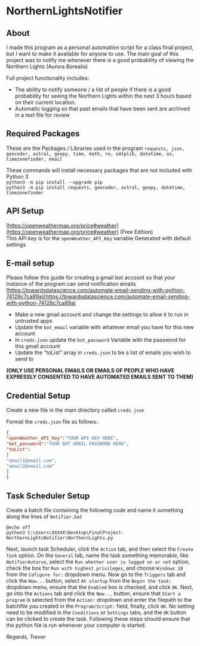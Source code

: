# NorthernLightsNotifier

## About
I made this program as a personal automation script for a class final project, but I want to make it available for anyone to use.
The main goal of this project was to notify me whenever there is a good probability of viewing the Northern Lights (Aurora Borealis)

Full project functionality includes:
 - The ability to notify someone / a list of people if there is a good probability for seeing the Northern Lights within the next 3 hours based on their current location.
 - Automatic logging so that past emails that have been sent are archived in a text file for review

## **Required Packages**
These are the Packages / Libraries used in the program
```requests, json, geocoder, astral, geopy, time, math, re, smtplib, datetime, os, timezonefinder, email```

These commands will install necessary packages that are not included with Python 3\
```python3 -m pip install --upgrade pip```\
```python3 -m pip install requests, geocoder, astral, geopy, datetime, timezonefinder```

## **API Setup**
  [https://openweathermap.org/price#weather](https://openweathermap.org/price#weather) (Free Edition)\
    This API key is for the ``openWeather_API_Key`` variable Generated with default settings

## **E-mail setup**
  Please follow this guide for creating a gmail bot account so that your instance of the program can send notification emails
[https://towardsdatascience.com/automate-email-sending-with-python-74128c7ca89a](https://towardsdatascience.com/automate-email-sending-with-python-74128c7ca89a)
 - Make a new gmail account and change the settings to allow it to run in untrusted apps
 - Update the ``bot_email`` variable with whatever email you have for this new account
 - In ``creds.json`` update the ``bot_password`` Variable with the password for this gmail account
 - Update the "toList" array in ``creds.json`` to be a list of emails you wish to send to

  **(ONLY USE PERSONAL EMAILS OR EMAILS OF PEOPLE WHO HAVE EXPRESSLY CONSENTED TO HAVE AUTOMATED EMAILS SENT TO THEM)**

## **Credential Setup**

  Create a new file in the main directory called ``creds.json``

  Format the ``creds.json`` file as follows:

```json
{
"openWeather_API_Key":"YOUR API KEY HERE",
"bot_password":"YOUR BOT GMAIL PASSWORD HERE",
"toList":
[
"email1@email.com",
"email2@email.com"
]
}
```

## **Task Scheduler Setup**
Create a batch file containing the following code and name it something along the lines of ``Notifier.bat``
```
@echo off
python3 C:\Users\XXXXX\Desktop\FinalProject-NorthernLightsNotifier\NorthernLights.py
```
Next, launch task Scheduler, click the ``Action`` tab, and then select the ``Create Task`` option.
On the ``General`` tab, name the task something memorable, like ``NotifierAutorun``, select the ``Run whether user is logged on or not`` option, check the box for ``Run with highest privileges``, and choose ``Windows 10`` from the ``Cofigure for:`` dropdown menu.
Now go to the ``Triggers`` tab and click the ``New...`` button, select ``At startup`` from the ``Begin the task:`` dropdown menu, ensure that the ``Enabled`` box is checked, and click ``OK``.
Next, go into the ``Actions`` tab and click the ``New...`` button, ensure that ``Start a program`` is selected from the ``Action:`` dropdown and enter the filepath to the batchfile you created in the ``Program/Script:`` field, finally, click ``OK``.
No setting need to be modified in the ``Conditions`` or ``Settings`` tabs, and the ``OK`` button can be clicked to create the task.
Following these steps should ensure that the python file is run whenever your computer is started.


*Regards,*
*Trevor*

